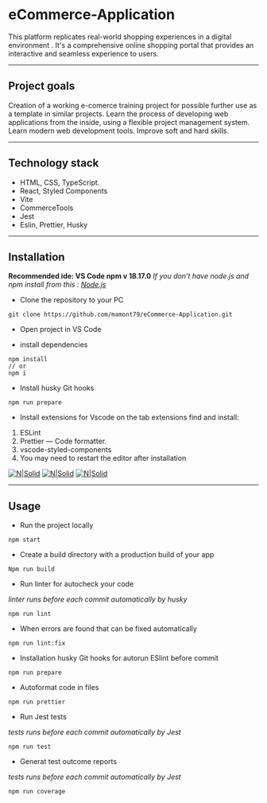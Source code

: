 # eCommerce-Application
This platform replicates real-world shopping experiences in a digital environment . It's a comprehensive online shopping portal that provides an interactive and seamless experience to users. 

----

## Project goals

Creation of a working e-comerce training project for possible further use as a template in similar projects. Learn the process of developing web applications from the inside, using a flexible project management system. Learn modern web development tools. Improve soft and hard skills.

----

## Technology stack

* HTML, CSS, TypeScript.
* React, Styled Components 
* Vite 
* CommerceTools
* Jest
* Eslin, Prettier, Husky

----

## Installation
**Recommended ide: VS Code
npm v 18.17.0**
*If you don’t have node.js and npm install from this : [Node.js](https://nodejs.org/en/download)*


* Clone the repository to your PC 
```
git clone https://github.com/mamont79/eCommerce-Application.git
```
* Open project in VS Code

* install dependencies
```
npm install 
// or
npm i
```

* Install husky Git hooks
```
npm run prepare
```

* Install extensions for Vscode 
  on the tab extensions find and install:
1.	ESLint
2.	Prettier — Code formatter. 
3.	vscode-styled-components
4.	You may need to restart the editor after installation

[![N|Solid](https://github.com/mamont79/eCommerce-Application/assets/43904197/eb61e39c-7d0f-4186-81d2-54f3e9bc7115)](https://eslint.org/)
[![N|Solid](https://github.com/mamont79/eCommerce-Application/assets/43904197/1c5321f7-94da-4057-96a8-4bab068c5426)](https://prettier.io/)
[![N|Solid](https://github.com/mamont79/eCommerce-Application/assets/43904197/30e9fb67-4e6b-4c6f-b412-c5084ae15684)](https://styled-components.com/)

----

## Usage
* Run the project locally
```
npm start
```

* Create a build directory with a production build of your app
```
Npm run build
```

* Run linter for autocheck your code
  
*linter runs before each commit automatically by husky*
```
npm run lint
```

* When errors are found that can be fixed automatically
```
npm run lint:fix
```

* Installation  husky Git hooks for autorun ESlint before commit
```
npm run prepare
```

* Autoformat  code in files
```
npm run prettier
```

* Run Jest tests
  
*tests runs before each commit automatically by Jest*
```
npm run test
```

* Generat test outcome reports
  
 *tests runs before each commit automatically by Jest*
```
npm run coverage
```
